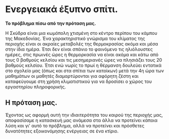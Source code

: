 # Ενεργειακά έξυπνο σπίτι.
**Το πρόβλημα πίσω από την πρόταση μας.**

Η Σκύδρα είναι μια κωμόπολη χτισμένη στο κέντρο περίπου του κάμπου της Μακεδονίας. Ένα χαρακτηριστικό γνώρισμα του κλίματος της περιοχής
είναι οι ακραίες μεταβολές της θερμοκρασίας ακόμα και μέσα στην ίδια ημέρα. Έτσι δεν είναι σπάνιο το φαινόμενο τις ηλιόλουστες ημέρες, στις πρωινές ώρες η θερμορκασία να είναι ακόμα και κάτω από τους 0 βαθμούς κελσίου και τις μεσημεριανές ώρες να πλησιάζει τους 20 βαθμούς κελσίου. Έτσι ενώ νωρίς το πρωί η θέρμανση δουλεύει εντατικά στο σχολείο μας (όπως και στα σπίτια των κατοίκων) μετά την 4η ώρα των μαθημάτων οι μαθητές διαμαρτύρονται για αφόρητη ζέστη και καταφεύγουμε στη χρήση κλιματιστικού για να δροσίσει ο χώρος του εργαστηρίου πληροφορικής.

## Η πρόταση μας.
Έχοντας ως αφορμή αυτή την ιδιαιτερότητα του καιρού της περιοχής μας, αποφασίσαμε η κατασκευή μας ανάμεσα στα άλλα να προτείνει κάποια λύση  και γι' αυτό το πρόβλημα, αλλά να προτείνει και πρόσθετες δυνατότητες εξοικονόμησης ενέργειας σε ένα κτίριο. 
